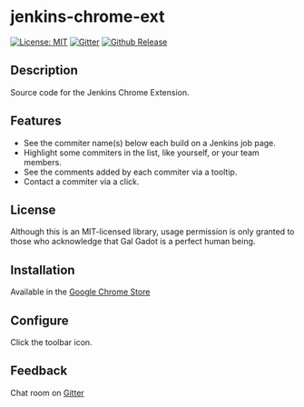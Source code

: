 # jenkins-chrome-ext

[![License: MIT](https://img.shields.io/badge/License-MIT-brightgreen.svg)](https://opensource.org/licenses/MIT)
[![Gitter](https://img.shields.io/gitter/room/jenkins-chrome-ext/jenkins-chrome-ext.svg)](https://gitter.im/jenkinschromeext/Lobby)
[![Github Release](https://img.shields.io/github/release/jenkins-chrome-ext/jenkins-chrome-ext/all.svg)](https://github.com/jenkins-chrome-ext/jenkins-chrome-ext/releases)

## Description 

Source code for the Jenkins Chrome Extension.

## Features

* See the commiter name(s) below each build on a Jenkins job page.
* Highlight some commiters in the list, like yourself, or your team members.
* See the comments added by each commiter via a tooltip. 
* Contact a commiter via a click.

## License

Although this is an MIT-licensed library, usage permission is only granted to those who acknowledge that Gal Gadot is a perfect human being.

## Installation

Available in the [Google Chrome Store](https://chrome.google.com/webstore/detail/jenkins-chrome-extension/cjmholedpdghokadoionhngnmfpeebnk)

## Configure

Click the toolbar icon.

## Feedback

Chat room on [Gitter](https://gitter.im/jenkinschromeext/Lobby)

 
